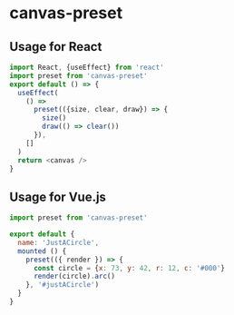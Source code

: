 # canvas-preset

## Usage for React
```javascript
import React, {useEffect} from 'react'
import preset from 'canvas-preset'
export default () => {
  useEffect(
    () =>
      preset(({size, clear, draw}) => {
        size()
        draw(() => clear())
      }),
    []
  )
  return <canvas />
}
```

## Usage for Vue.js
```javascript
import preset from 'canvas-preset'

export default {
  name: 'JustACircle',
  mounted () {
    preset(({ render }) => {
      const circle = {x: 73, y: 42, r: 12, c: '#000'}
      render(circle).arc()
    }, '#justACircle')
  }
}
```
